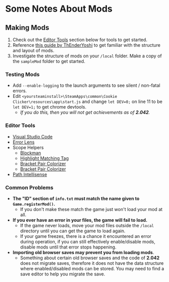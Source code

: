 # Some Notes About Mods

## Making Mods

1. Check out the [Editor Tools](#editor-tools) section below for tools to get started.
2. Reference [this guide by ThEnderYoshi](https://steamcommunity.com/sharedfiles/filedetails/?id=2592299023) to get familiar with the structure and layout of mods.
3. Investigate the structure of mods on your `/local` folder. Make a copy of the `sampleMod` folder to get started.

### Testing Mods

- Add `--enable-logging` to the launch arguments to see silent / non-fatal errors.
- Edit `<yoursteaminstall>\SteamApps\common\Cookie Clicker\resources\app\start.js` and change `let DEV=0;` on line 11 to be `let DEV=1;` to get chrome devtools.
  - _If you do this, then you will not get achievements as of **2.042**._

### Editor Tools

- [Visual Studio Code](https://code.visualstudio.com/download)
- [Error Lens](https://marketplace.visualstudio.com/items?itemName=usernamehw.errorlens)
- Scope Helpers
  - [Blockman](https://marketplace.visualstudio.com/items?itemName=leodevbro.blockman)
  - [Highlight Matching Tag](https://marketplace.visualstudio.com/items?itemName=vincaslt.highlight-matching-tag)
  - [Bracket Pair Colorizer](https://marketplace.visualstudio.com/items?itemName=CoenraadS.bracket-pair-colorizer)
  - [Bracket Pair Colorizer](https://marketplace.visualstudio.com/items?itemName=CoenraadS.bracket-pair-colorizer-2)
- [Path Intellisense](https://marketplace.visualstudio.com/items?itemName=christian-kohler.path-intellisense)

### Common Problems

- **The "ID" section of `info.txt` must match the name given to `Game.registerMod()`.**
  - If you don't make these match the game just won't load your mod at all.
- **If you ever have an error in your files, the game will fail to load.**
  - If the game never loads, move your mod files outside the `/local` directory until you can get the game to load again.
  - If your game freezes, there is a chance it encountered an error during operation, if you can still effectively enable/disable mods, disable mods until that error stops happening.
- **Importing old browser saves may prevent you from loading mods**.
  - Something about certain old browser saves and the code of **2.042** does not migrate saves, therefore it does not have the data structure where enabled/disabled mods can be stored. You may need to find a save editor to help you migrate the save.

